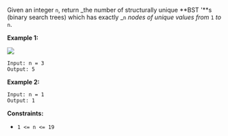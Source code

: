 Given an integer `n`, return _the number of structurally unique **BST '**s
(binary search trees) which has exactly _`n` _nodes of unique values from_ `1`
_to_ `n`.



**Example 1:**

![](https://assets.leetcode.com/uploads/2021/01/18/uniquebstn3.jpg)

    
    
    Input: n = 3
    Output: 5
    

**Example 2:**

    
    
    Input: n = 1
    Output: 1
    



**Constraints:**

  * `1 <= n <= 19`

